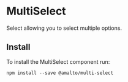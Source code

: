 # MultiSelect

Select allowing you to select multiple options.

## Install
To install the MultiSelect component run:
```terminal
npm install --save @amalto/multi-select
```